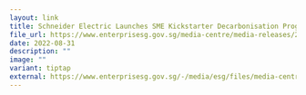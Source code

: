 ```yaml
---
layout: link
title: Schneider Electric Launches SME Kickstarter Decarbonisation Programme
file_url: https://www.enterprisesg.gov.sg/media-centre/media-releases/2022/august/mr04422_schneider-electric-launches-sme-kickstarter-decarbonisation-programme-supported-by-enterprise-singapore
date: 2022-08-31
description: ""
image: ""
variant: tiptap
external: https://www.enterprisesg.gov.sg/-/media/esg/files/media-centre/media-releases/2022/august/mr04422_schneider-electric-launches-sme-kickstarter-decarbonisation-programme-supported-by-enterprise-singapore.pdf
---
```

